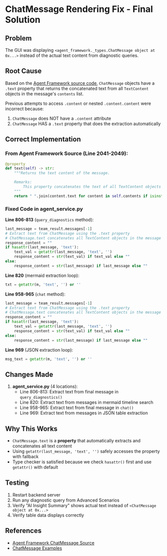 # ChatMessage Rendering Fix - Final Solution

## Problem
The GUI was displaying `<agent_framework._types.ChatMessage object at 0x...>` instead of the actual text content from diagnostic queries.

## Root Cause
Based on the [Agent Framework source code](https://github.com/microsoft/agent-framework/tree/7ebe00ec3d9459a539ed73e2a8bfb9f33663ce0b/python/packages/core/agent_framework/_types.py#L2041-L2049), `ChatMessage` objects have a `.text` property that returns the concatenated text from all `TextContent` objects in the message's `contents` list.

Previous attempts to access `.content` or nested `.content.content` were incorrect because:
1. `ChatMessage` does NOT have a `.content` attribute
2. `ChatMessage` HAS a `.text` property that does the extraction automatically

## Correct Implementation

### From Agent Framework Source (Line 2041-2049):
```python
@property
def text(self) -> str:
    """Returns the text content of the message.

    Remarks:
        This property concatenates the text of all TextContent objects in Contents.
    """
    return " ".join(content.text for content in self.contents if isinstance(content, TextContent))
```

### Fixed Code in agent_service.py

**Line 806-813** (`query_diagnostics` method):
```python
last_message = team_result.messages[-1]
# Extract text from ChatMessage using the .text property
# ChatMessage.text concatenates all TextContent objects in the message
response_content = ""
if hasattr(last_message, 'text'):
    text_val = getattr(last_message, 'text', '')
    response_content = str(text_val) if text_val else ""
else:
    response_content = str(last_message) if last_message else ""
```

**Line 820** (mermaid extraction loop):
```python
txt = getattr(m, 'text', '') or ''
```

**Line 958-965** (`chat` method):
```python
last_message = team_result.messages[-1]
# Extract text from ChatMessage using the .text property
# ChatMessage.text concatenates all TextContent objects in the message
response_content = ""
if hasattr(last_message, 'text'):
    text_val = getattr(last_message, 'text', '')
    response_content = str(text_val) if text_val else ""
else:
    response_content = str(last_message) if last_message else ""
```

**Line 969** (JSON extraction loop):
```python
msg_text = getattr(m, 'text', '') or ''
```

## Changes Made
1. **agent_service.py** (4 locations):
   - Line 806-813: Extract text from final message in `query_diagnostics()`
   - Line 820: Extract text from messages in mermaid timeline search
   - Line 958-965: Extract text from final message in `chat()`
   - Line 969: Extract text from messages in JSON table extraction

## Why This Works
- `ChatMessage.text` is a **property** that automatically extracts and concatenates all text content
- Using `getattr(last_message, 'text', '')` safely accesses the property with fallback
- Type checker is satisfied because we check `hasattr()` first and use `getattr()` with default

## Testing
1. Restart backend server
2. Run any diagnostic query from Advanced Scenarios
3. Verify "AI Insight Summary" shows actual text instead of `<ChatMessage object at 0x...>`
4. Verify table data displays correctly

## References
- [Agent Framework ChatMessage Source](https://github.com/microsoft/agent-framework/tree/main/python/packages/core/agent_framework/_types.py#L2041-L2049)
- [ChatMessage Examples](https://github.com/microsoft/agent-framework/tree/main/python/packages/core/tests/core/test_types.py#L467-L481)
